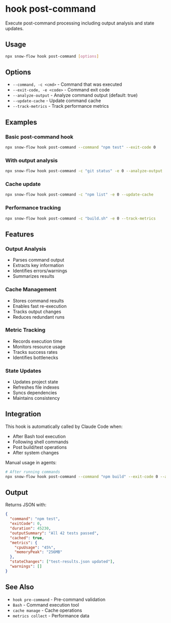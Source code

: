 # hook post-command

Execute post-command processing including output analysis and state updates.

## Usage

```bash
npx snow-flow hook post-command [options]
```

## Options

- `--command, -c <cmd>` - Command that was executed
- `--exit-code, -e <code>` - Command exit code
- `--analyze-output` - Analyze command output (default: true)
- `--update-cache` - Update command cache
- `--track-metrics` - Track performance metrics

## Examples

### Basic post-command hook

```bash
npx snow-flow hook post-command --command "npm test" --exit-code 0
```

### With output analysis

```bash
npx snow-flow hook post-command -c "git status" -e 0 --analyze-output
```

### Cache update

```bash
npx snow-flow hook post-command -c "npm list" -e 0 --update-cache
```

### Performance tracking

```bash
npx snow-flow hook post-command -c "build.sh" -e 0 --track-metrics
```

## Features

### Output Analysis

- Parses command output
- Extracts key information
- Identifies errors/warnings
- Summarizes results

### Cache Management

- Stores command results
- Enables fast re-execution
- Tracks output changes
- Reduces redundant runs

### Metric Tracking

- Records execution time
- Monitors resource usage
- Tracks success rates
- Identifies bottlenecks

### State Updates

- Updates project state
- Refreshes file indexes
- Syncs dependencies
- Maintains consistency

## Integration

This hook is automatically called by Claude Code when:

- After Bash tool execution
- Following shell commands
- Post build/test operations
- After system changes

Manual usage in agents:

```bash
# After running commands
npx snow-flow hook post-command --command "npm build" --exit-code 0 --analyze-output
```

## Output

Returns JSON with:

```json
{
  "command": "npm test",
  "exitCode": 0,
  "duration": 45230,
  "outputSummary": "All 42 tests passed",
  "cached": true,
  "metrics": {
    "cpuUsage": "45%",
    "memoryPeak": "256MB"
  },
  "stateChanges": ["test-results.json updated"],
  "warnings": []
}
```

## See Also

- `hook pre-command` - Pre-command validation
- `Bash` - Command execution tool
- `cache manage` - Cache operations
- `metrics collect` - Performance data
